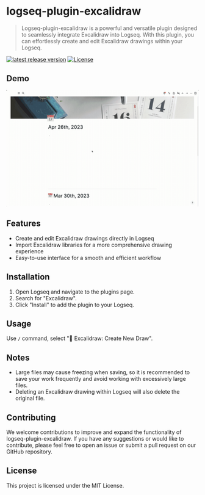 # logseq-plugin-excalidraw
> Logseq-plugin-excalidraw is a powerful and versatile plugin designed to seamlessly integrate Excalidraw into Logseq. With this plugin, you can effortlessly create and edit Excalidraw drawings within your Logseq.

[![latest release version](https://img.shields.io/github/v/release/haydenull/logseq-plugin-excalidraw)](https://github.com/haydenull/logseq-plugin-excalidraw/releases)
[![License](https://img.shields.io/github/license/haydenull/logseq-plugin-excalidraw?color=blue)](https://github.com/haydenull/logseq-plugin-excalidraw/blob/main/LICENSE)

## Demo
![demo](./demo.gif)

## Features

- Create and edit Excalidraw drawings directly in Logseq
- Import Excalidraw libraries for a more comprehensive drawing experience
- Easy-to-use interface for a smooth and efficient workflow

## Installation

1. Open Logseq and navigate to the plugins page.
2. Search for "Excalidraw".
3. Click "Install" to add the plugin to your Logseq.

## Usage

Use `/` command, select "🎨 Excalidraw: Create New Draw".


## Notes

- Large files may cause freezing when saving, so it is recommended to save your work frequently and avoid working with excessively large files.
- Deleting an Excalidraw drawing within Logseq will also delete the original file.

## Contributing

We welcome contributions to improve and expand the functionality of logseq-plugin-excalidraw. If you have any suggestions or would like to contribute, please feel free to open an issue or submit a pull request on our GitHub repository.

## License

This project is licensed under the MIT License.
